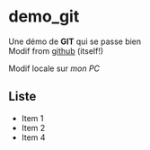 demo_git
========
Une démo de **GIT** qui se passe bien  
Modif from [github](https://help.github.com/ "Aide GitHub") (itself!)

Modif locale sur *mon PC*

Liste
-----
* Item 1
* Item 2
* Item 4
